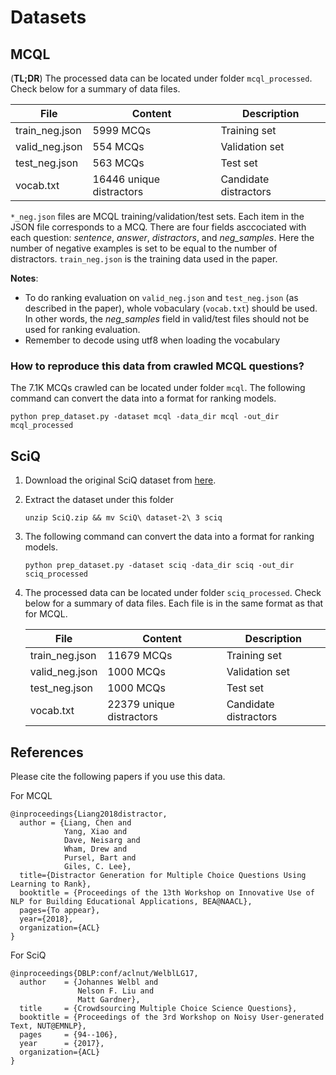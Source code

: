 # Datasets

## MCQL
(**TL;DR**) The processed data can be located under folder `mcql_processed`. Check below for a summary of data files.

File           | Content   | Description | 
--|--|--|
train_neg.json | 5999 MCQs | Training set|
valid_neg.json | 554 MCQs  | Validation set |
test_neg.json  | 563 MCQs | Test set |
vocab.txt      | 16446 unique distractors | Candidate distractors | 

`*_neg.json` files are MCQL training/validation/test sets. Each item in the JSON file corresponds to a MCQ.
There are four fields asccociated with each question: *sentence*, *answer*, *distractors*, and *neg_samples*.
Here the number of negative examples is set to be equal to the number of distractors.
`train_neg.json` is the training data used in the paper.

**Notes**: 
* To do ranking evaluation on `valid_neg.json` and `test_neg.json` (as described in the paper),
whole vobaculary (`vocab.txt`) should be used. In other words, the *neg_samples* field in valid/test files should not be used for ranking evaluation.
* Remember to decode using utf8 when loading the vocabulary

### How to reproduce this data from crawled MCQL questions?
The 7.1K MCQs crawled can be located under folder `mcql`. The following command can convert the data into a format for ranking models.
```shell
python prep_dataset.py -dataset mcql -data_dir mcql -out_dir mcql_processed
```


## SciQ
1. Download the original SciQ dataset from [here](http://data.allenai.org/sciq/).
1. Extract the dataset under this folder
    ```shell
    unzip SciQ.zip && mv SciQ\ dataset-2\ 3 sciq
    ```
1. The following command can convert the data into a format for ranking models.
    ```shell
    python prep_dataset.py -dataset sciq -data_dir sciq -out_dir sciq_processed
    ```
1. The processed data can be located under folder `sciq_processed`. Check below for a summary of data files. 
Each file is in the same format as that for MCQL.
    
    File           | Content   | Description | 
    --|--|--|
    train_neg.json | 11679 MCQs | Training set|
    valid_neg.json | 1000 MCQs  | Validation set |
    test_neg.json | 1000 MCQs | Test set |
    vocab.txt | 22379 unique distractors | Candidate distractors |
    
## References
Please cite the following papers if you use this data.

For MCQL
```
@inproceedings{Liang2018distractor,
  author = {Liang, Chen and
            Yang, Xiao and
            Dave, Neisarg and
            Wham, Drew and
            Pursel, Bart and
            Giles, C. Lee},
  title={Distractor Generation for Multiple Choice Questions Using Learning to Rank},
  booktitle = {Proceedings of the 13th Workshop on Innovative Use of NLP for Building Educational Applications, BEA@NAACL},
  pages={To appear},
  year={2018},
  organization={ACL}
}
```

For SciQ
```
@inproceedings{DBLP:conf/aclnut/WelblLG17,
  author    = {Johannes Welbl and
               Nelson F. Liu and
               Matt Gardner},
  title     = {Crowdsourcing Multiple Choice Science Questions},
  booktitle = {Proceedings of the 3rd Workshop on Noisy User-generated Text, NUT@EMNLP},
  pages     = {94--106},
  year      = {2017},
  organization={ACL}
}
```
